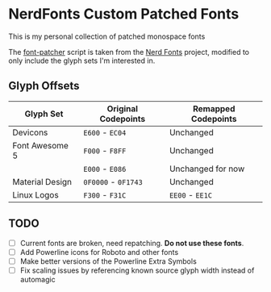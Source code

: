 # NerdFonts Custom Patched Fonts

This is my personal collection of patched monospace fonts

The [font-patcher](font-patcher.py) script is taken from the [Nerd Fonts](https://github.com/ryanoasis/nerd-fonts) project, modified to only include the glyph sets I'm interested in.


## Glyph Offsets

| Glyph Set       | Original Codepoints | Remapped Codepoints |
| --------------- | ------------------- | ------------------- |
| Devicons        | `E600` - `EC04`     | Unchanged           |
| Font Awesome 5  | `F000` - `F8FF`     | Unchanged           |
|                 | `E000` - `E086`     | Unchanged for now   |
| Material Design | `0F0000` - `0F1743` | Unchanged           |
| Linux Logos     | `F300` - `F31C`     | `EE00` - `EE1C`     |


## TODO

- [ ] Current fonts are broken, need repatching. **Do not use these fonts**.
- [ ] Add Powerline icons for Roboto and other fonts
- [ ] Make better versions of the Powerline Extra Symbols
- [ ] Fix scaling issues by referencing known source glyph width instead of automagic
